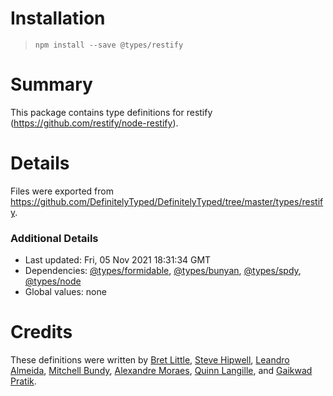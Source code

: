 # Installation
> `npm install --save @types/restify`

# Summary
This package contains type definitions for restify (https://github.com/restify/node-restify).

# Details
Files were exported from https://github.com/DefinitelyTyped/DefinitelyTyped/tree/master/types/restify.

### Additional Details
 * Last updated: Fri, 05 Nov 2021 18:31:34 GMT
 * Dependencies: [@types/formidable](https://npmjs.com/package/@types/formidable), [@types/bunyan](https://npmjs.com/package/@types/bunyan), [@types/spdy](https://npmjs.com/package/@types/spdy), [@types/node](https://npmjs.com/package/@types/node)
 * Global values: none

# Credits
These definitions were written by [Bret Little](https://github.com/blittle), [Steve Hipwell](https://github.com/stevehipwell), [Leandro Almeida](https://github.com/leanazulyoro), [Mitchell Bundy](https://github.com/mgebundy), [Alexandre Moraes](https://github.com/alcmoraes), [Quinn Langille](https://github.com/quinnlangille), and [Gaikwad Pratik](https://github.com/GaikwadPratik).
